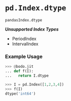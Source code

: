 # `pd.Index.dtype`


`pandasIndex.dtype`


***Unsupported Index Types***

  - PeriodIndex
  - IntervalIndex

### Example Usage

```py
>>> @bodo.jit
... def f(I):
...   return I.dtype

>>> I = pd.Index([1,2,3,4])
>>> f(I)
dtype('int64')
``` 


